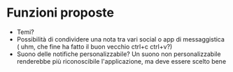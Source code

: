 # Funzioni proposte

 - Temi?
 - Possibilità di condividere una nota tra vari social o app di messaggistica (
   uhm, che fine ha fatto il buon vecchio ctrl+c ctrl+v?)
 - Suono delle notifiche personalizzabile? Un suono non personalizzabile renderebbe 
   più riconoscibile l'applicazione, ma deve essere scelto bene
